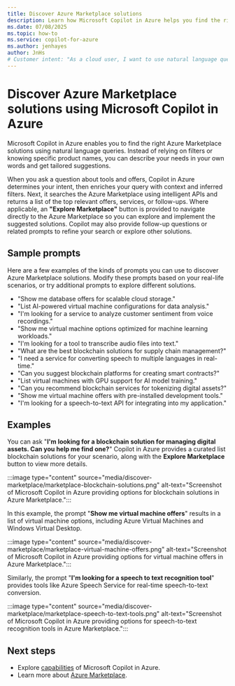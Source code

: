 ```yaml
---
title: Discover Azure Marketplace solutions 
description: Learn how Microsoft Copilot in Azure helps you find the right Azure Marketplace solutions using natural language queries.
ms.date: 07/08/2025
ms.topic: how-to
ms.service: copilot-for-azure
ms.author: jenhayes
author: JnHs
# Customer intent: "As a cloud user, I want to use natural language queries to find relevant Azure Marketplace solutions, so that I can quickly identify and implement the tools that meet my needs without manually filtering through extensive options."
---
```


# Discover Azure Marketplace solutions using Microsoft Copilot in Azure

Microsoft Copilot in Azure enables you to find the right Azure Marketplace solutions using natural language queries. Instead of relying on filters or knowing specific product names, you can describe your needs in your own words and get tailored suggestions.

When you ask a question about tools and offers, Copilot in Azure determines your intent, then enriches your query with context and inferred filters. Next, it searches the Azure Marketplace using intelligent APIs and returns a list of the top relevant offers, services, or follow-ups. Where applicable, an **"Explore Marketplace"** button is provided to navigate directly to the Azure Marketplace so you can explore and implement the suggested solutions. Copilot may also provide follow-up questions or related prompts to refine your search or explore other solutions.

## Sample prompts

Here are a few examples of the kinds of prompts you can use to discover Azure Marketplace solutions. Modify these prompts based on your real-life scenarios, or try additional prompts to explore different solutions.

- "Show me database offers for scalable cloud storage."
- "List AI-powered virtual machine configurations for data analysis."
- "I'm looking for a service to analyze customer sentiment from voice recordings."
- "Show me virtual machine options optimized for machine learning workloads."
- "I'm looking for a tool to transcribe audio files into text."
- "What are the best blockchain solutions for supply chain management?"
- "I need a service for converting speech to multiple languages in real-time."
- "Can you suggest blockchain platforms for creating smart contracts?"
- "List virtual machines with GPU support for AI model training."
- "Can you recommend blockchain services for tokenizing digital assets?"
- "Show me virtual machine offers with pre-installed development tools."
- "I'm looking for a speech-to-text API for integrating into my application."

## Examples

You can ask "**I'm looking for a blockchain solution for managing digital assets. Can you help me find one?**" Copilot in Azure provides a curated list blockchain solutions for your scenario, along with the **Explore Marketplace** button to view more details.

:::image type="content" source="media/discover-marketplace/marketplace-blockchain-solutions.png" alt-text="Screenshot of Microsoft Copilot in Azure providing options for blockchain solutions in Azure Marketplace.":::

In this example, the prompt "**Show me virtual machine offers**" results in a list of virtual machine options, including Azure Virtual Machines and Windows Virtual Desktop.

:::image type="content" source="media/discover-marketplace/marketplace-virtual-machine-offers.png" alt-text="Screenshot of Microsoft Copilot in Azure providing options for virtual machine offers in Azure Marketplace.":::

Similarly, the prompt "**I'm looking for a speech to text recognition tool**" provides tools like Azure Speech Service for real-time speech-to-text conversion.

:::image type="content" source="media/discover-marketplace/marketplace-speech-to-text-tools.png" alt-text="Screenshot of Microsoft Copilot in Azure providing options for speech-to-text recognition tools in Azure Marketplace.":::


## Next steps

- Explore [capabilities](capabilities.md) of Microsoft Copilot in Azure.
- Learn more about [Azure Marketplace](https://azure.microsoft.com/partners/marketplace).
